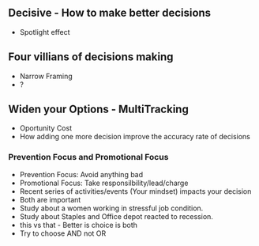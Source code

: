 Decisive - How to make better decisions
---------------------------------------

- Spotlight effect

## Four villians of decisions making
- Narrow Framing
- ?

## Widen your Options - MultiTracking

- Oportunity Cost
- How adding one more decision improve the accuracy rate of decisions

### Prevention Focus and Promotional Focus
- Prevention Focus: Avoid anything bad
- Promotional Focus: Take responsilbility/lead/charge
- Recent series of activities/events (Your mindset) impacts your decision
- Both are important
- Study about a women working in stressful job condition.
- Study about Staples and Office depot reacted to recession.
- this vs that - Better is choice is both
- Try to choose AND not OR
